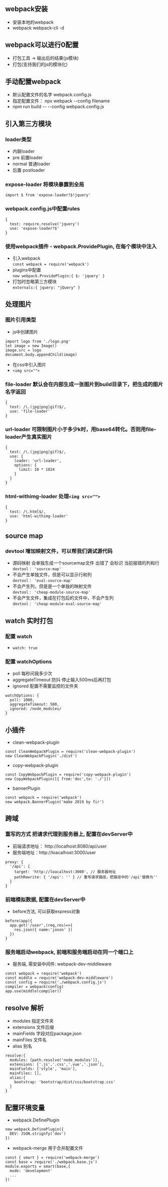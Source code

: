 ## webpack安装
- 安装本地的webpack
- webpack webpack-cli -d

## webpack可以进行0配置
- 打包工具 -> 输出后的结果(js模块)
- 打包(支持我们的js的模块化)

## 手动配置webpack
- 默认配置文件的名字 webpack.config.js
- 指定配置文件： npx webpack --config filename
- npm run build -- --config webpack.config.js


## 引入第三方模块
### loader类型
- 内联loader
- pre 前置loader
- normal 普通loader
- 后置 postloader

### expose-loader 将模块暴露到全局  
`import $ from 'expose-loader?$!jquery'`

### webpack.config.js中配置rules  
```
{  
  test: require.resolve('jquery')  
  use: 'expose-loader?$'  
}
```

### 使用webpack插件 - webpack.ProvidePlugin, 在每个模块中注入  
- 引入webpack  
`const webpack = require('webpack')` 
- plugins中配置  
`new webpack.ProvidePlugin:{ $: 'jquery' }`  
- 打包时忽略第三方模块  
`externals:{ jquery: "jQuery" }`  

## 处理图片
### 图片引用类型
- js中创建图片  
```
import logo from './logo.png'  
let image = new Image()  
image.src = logo  
document.body.appendChild(image)
```  
- 在css中引入图片
- `<img src="">`
### file-loader 默认会在内部生成一张图片到build目录下，把生成的图片名字返回
```
{  
  test: /\.(jpg|png|gif)$/,  
  use: 'file-loader'  
}
```
### url-loader 可限制图片小于多少k时，用base64转化。否则用file-loader产生真实图片
```
{  
  test: /\.(jpg|png|gif)$/,  
  use: {  
    loader: 'url-loader',  
    options: {  
      limit: 10 * 1024  
    }
  }
}
```
### html-withimg-loader 处理`<img src="">`
```
{  
  test: /\.html$/,  
  use: 'html-withimg-loader'  
}
``` 

## source map
### devtool 增加映射文件，可以帮我们调试源代码
- 源码映射 会单独生成一个sourcemap文件 出错了 会标识  当前报错的列和行  
`devtool： 'source-map'`  
- 不会产生单独文件，但是可以显示行和列   
`devtool： 'eval-source-map'`  
- 不会产生列，但是是一个单独的映射文件  
`devtool： 'cheap-module-source-map'`  
- 不会产生文件，集成在打包后的文件中，不会产生列  
`devtool： 'cheap-module-eval-source-map'` 

## watch 实时打包
### 配置 watch
- `watch: true`  
### 配置 watchOptions
- poll 每秒问我多少次
- aggregateTimeout 防抖 停止输入500ms后再打包
- ignored 配置不需要监控的文件夹   
```
watchOptions: {  
  poll: 1000,  
  aggregateTimeout: 500,  
  ignored: /node_modules/  
}
```  
## 小插件
- clean-webpack-plugin  
```
const CleanWebpackPlugin = require('clean-webpack-plugin')  
new CleanWebpackPlugin('./dist')
```  
- copy-webpack-plugin  
```
const CopyWebpackPlugin = require('copy-webpack-plugin') 
new CopyWebpackPlugin([{ from:'doc',to: './'}])
```  
- bannerPlugin  
```
const webpack = require('webpack')  
new webpack.BannerPlugin('make 2019 by fir')
```  

## 跨域
### 重写的方式 把请求代理到服务器上, 配置在devServer中
- 前端请求地址： http://localhost:8080/api/user
- 服务端地址：http://loacalhost:3000/user  
```
proxy: {  
  '/api': {  
    target: 'http://loacalhost:3000', // 服务器地址  
    pathRewrite: { '/api': '' } // 重写请求路径，把路径中的'/api'替换为''  
  }  
}
```  
### 前端模拟数据, 配置在devServer中
- before方法, 可以获取express对象  
```
before(app){  
  app.get('/user',(req,res)=>{  
    res.json({ name:'jason' })  
  })  
}
```  
### 服务端启动webpack, 前端和服务端启动在同一个端口上
- 服务端, 需安装中间件: webpack-dev-middleware  
```
const webpack = require('webpack')  
const middle = require('webpack-dev-middleware')  
const config = require('./webpack.config.js')  
compiler = webpack(config)  
app.use(middle(compiler))
```  
## resolve 解析
- modules 指定文件夹
- extensions 文件后缀
- mainFields 字段对应package.json
- mainFiles 文件名
- alias 别名  
```
resolve:{
  modules: [path.resolve('node_modules')],
  extensions: ['.js','.css','.vue','.json'],
  mainFields: ['style', 'main'],
  mainFiles: [],
  alias:{
    bootstrap: 'bootstrap/dist/css/bootstrap.css'
  }
}
```  
## 配置环境变量
- webpack.DefinePlugin  
```
new webpack.DefinePlugin({
  DEV: JSON.strignfy('dev')
})
```  
- webpack-merge 用于合并配置文件
```
const { smart } = require('webpack-merge')
const base = require('./webpack.base.js')
module.exports = smart(base,{
  mode: 'development'
  ...
})
```
